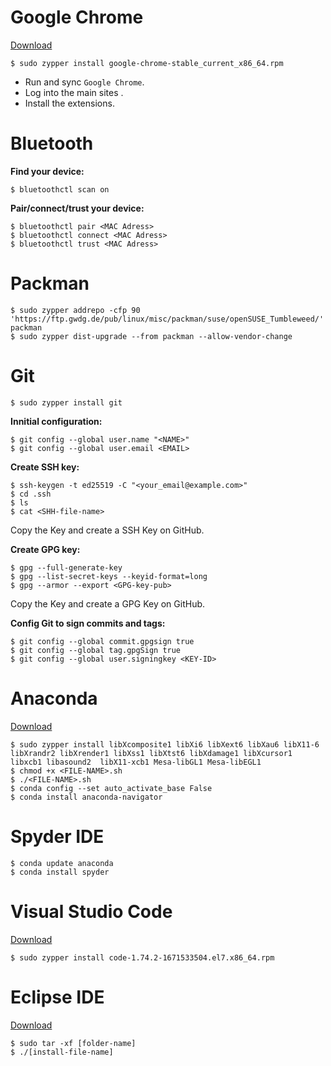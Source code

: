 # Google Chrome
[Download](https://www.google.com/chrome/)
```
$ sudo zypper install google-chrome-stable_current_x86_64.rpm
```
- Run and sync `Google Chrome`.
- Log into the main sites .
- Install the extensions.

# Bluetooth
**Find your device:**
```
$ bluetoothctl scan on
```
**Pair/connect/trust your device:**
```
$ bluetoothctl pair <MAC Adress>
$ bluetoothctl connect <MAC Adress>
$ bluetoothctl trust <MAC Adress>
```

# Packman
```
$ sudo zypper addrepo -cfp 90 'https://ftp.gwdg.de/pub/linux/misc/packman/suse/openSUSE_Tumbleweed/' packman
$ sudo zypper dist-upgrade --from packman --allow-vendor-change
```

# Git
```
$ sudo zypper install git
```
**Innitial configuration:**
```
$ git config --global user.name "<NAME>"
$ git config --global user.email <EMAIL>
```
**Create SSH key:**
```
$ ssh-keygen -t ed25519 -C "<your_email@example.com>"
$ cd .ssh
$ ls
$ cat <SHH-file-name>
```
Copy the Key and create a SSH Key on GitHub.

**Create GPG key:**
```
$ gpg --full-generate-key
$ gpg --list-secret-keys --keyid-format=long
$ gpg --armor --export <GPG-key-pub>
```
Copy the Key and create a GPG Key on GitHub.

**Config Git to sign commits and tags:**
```
$ git config --global commit.gpgsign true
$ git config --global tag.gpgSign true
$ git config --global user.signingkey <KEY-ID>
```
# Anaconda
[Download](https://www.anaconda.com/)
```
$ sudo zypper install libXcomposite1 libXi6 libXext6 libXau6 libX11-6 libXrandr2 libXrender1 libXss1 libXtst6 libXdamage1 libXcursor1 libxcb1 libasound2  libX11-xcb1 Mesa-libGL1 Mesa-libEGL1
$ chmod +x <FILE-NAME>.sh
$ ./<FILE-NAME>.sh
$ conda config --set auto_activate_base False
$ conda install anaconda-navigator
```
# Spyder IDE
```
$ conda update anaconda
$ conda install spyder
```
# Visual Studio Code
[Download](https://code.visualstudio.com/download)
```
$ sudo zypper install code-1.74.2-1671533504.el7.x86_64.rpm
```

# Eclipse IDE

[Download](https://eclipseide.org/)
```
$ sudo tar -xf [folder-name]
$ ./[install-file-name]
```
